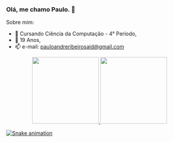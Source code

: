 ### Olá, me chamo Paulo. 👋


Sobre mim:

- 🔭 Cursando Ciência da Computação - 4° Período,
- 🧑 19 Anos,
- 📫 e-mail: pauloandreribeirosaid@gmail.com

<div align="center">
  <a href="https://github.com/paulosaid">
  <img height="180em" src="https://github-readme-stats.vercel.app/api?username=paulosaid&show_icons=true&theme=dark&include_all_commits=true&count_private=true"/>
  <img height="180em" src="https://github-readme-stats.vercel.app/api/top-langs/?username=paulosaid&layout=compact&langs_count=7&theme=dark"/>
</div>
  
  ![Snake animation](https://github.com/paulosaid/paulosaid/blob/output/github-contribution-grid-snake.svg)
